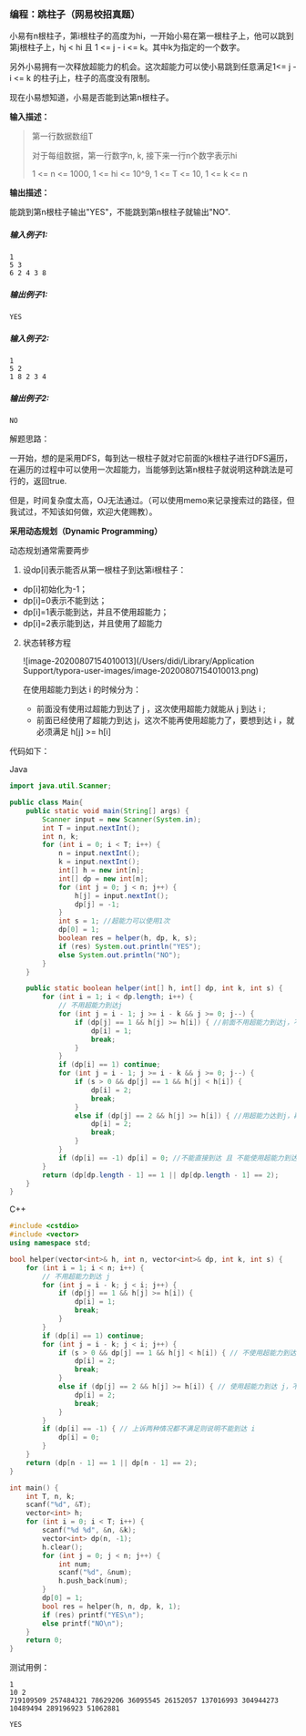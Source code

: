 ### 编程：跳柱子（网易校招真题）

小易有n根柱子，第i根柱子的高度为hi，一开始小易在第一根柱子上，他可以跳到第j根柱子上，hj < hi 且 1 <= j - i <= k。其中k为指定的一个数字。

另外小易拥有一次释放超能力的机会。这次超能力可以使小易跳到任意满足1<= j - i <= k 的柱子j上，柱子的高度没有限制。

现在小易想知道，小易是否能到达第n根柱子。

**输入描述：**

> 第一行数据数组T
>
> 对于每组数据，第一行数字n, k, 接下来一行n个数字表示hi
>
> 1 <= n <= 1000, 1 <= hi <= 10^9, 1 <= T <= 10, 1 <= k <= n

**输出描述：**

能跳到第n根柱子输出"YES"，不能跳到第n根柱子就输出"NO".

##### **输入例子1:**

```
1
5 3
6 2 4 3 8
```

##### **输出例子1:**

```
YES
```

##### **输入例子2:**

```
1
5 2
1 8 2 3 4
```

##### **输出例子2:**

```
NO
```



解题思路：

一开始，想的是采用DFS，每到达一根柱子就对它前面的k根柱子进行DFS遍历，在遍历的过程中可以使用一次超能力，当能够到达第n根柱子就说明这种跳法是可行的，返回true.

但是，时间复杂度太高，OJ无法通过。（可以使用memo来记录搜索过的路径，但我试过，不知该如何做，欢迎大佬赐教）。

**采用动态规划（Dynamic Programming）**

动态规划通常需要两步

1. 设dp[i]表示能否从第一根柱子到达第i根柱子：

- dp[i]初始化为-1；
- dp[i]=0表示不能到达；
- dp[i]=1表示能到达，并且不使用超能力；
- dp[i]=2表示能到达，并且使用了超能力

2. 状态转移方程

    ![image-20200807154010013](/Users/didi/Library/Application Support/typora-user-images/image-20200807154010013.png) 

    在使用超能力到达 i 的时候分为：

    - 前面没有使用过超能力到达了 j ，这次使用超能力就能从 j 到达 i ;
    - 前面已经使用了超能力到达 j，这次不能再使用超能力了，要想到达 i ，就必须满足 h[j] >= h[i]

代码如下：

Java

```java
import java.util.Scanner;

public class Main{
    public static void main(String[] args) {
        Scanner input = new Scanner(System.in);
        int T = input.nextInt();
        int n, k;
        for (int i = 0; i < T; i++) {
            n = input.nextInt();
            k = input.nextInt();
            int[] h = new int[n];
            int[] dp = new int[n];
            for (int j = 0; j < n; j++) {
                h[j] = input.nextInt();
                dp[j] = -1;
            }
            int s = 1; //超能力可以使用1次
            dp[0] = 1;
            boolean res = helper(h, dp, k, s);
            if (res) System.out.println("YES");
            else System.out.println("NO");
        }
    }

    public static boolean helper(int[] h, int[] dp, int k, int s) {
        for (int i = 1; i < dp.length; i++) {
            // 不用超能力到达j
            for (int j = i - 1; j >= i - k && j >= 0; j--) {
                if (dp[j] == 1 && h[j] >= h[i]) { //前面不用超能力到达j，不用超能力，能从j到达i
                    dp[i] = 1;
                    break;
                }
            }
            if (dp[i] == 1) continue;
            for (int j = i - 1; j >= i - k && j >= 0; j--) {
                if (s > 0 && dp[j] == 1 && h[j] < h[i]) {
                    dp[i] = 2;
                    break;
                }
                else if (dp[j] == 2 && h[j] >= h[i]) { //用超能力达到j，再直接从j到达i
                    dp[i] = 2;
                    break;
                }
            }
            if (dp[i] == -1) dp[i] = 0; //不能直接到达 且 不能使用超能力到达，则该点就不可到达
        }
        return (dp[dp.length - 1] == 1 || dp[dp.length - 1] == 2);
    }
}
```

C++

```c++
#include <cstdio>
#include <vector>
using namespace std;

bool helper(vector<int>& h, int n, vector<int>& dp, int k, int s) {
    for (int i = 1; i < n; i++) {
        // 不用超能力到达 j
        for (int j = i - k; j < i; j++) {
            if (dp[j] == 1 && h[j] >= h[i]) {
                dp[i] = 1;
                break;
            }
        }
        if (dp[i] == 1) continue;
        for (int j = i - k; j < i; j++) {
            if (s > 0 && dp[j] == 1 && h[j] < h[i]) { // 不使用超能力到达 j, 再使用超能力从 j 到达 i
                dp[i] = 2;
                break;
            }
            else if (dp[j] == 2 && h[j] >= h[i]) { // 使用超能力到达 j，不使用超能力从 j 到达 i
                dp[i] = 2;
                break;
            }
        }
        if (dp[i] == -1) { // 上诉两种情况都不满足则说明不能到达 i
            dp[i] = 0;
        }
    }
    return (dp[n - 1] == 1 || dp[n - 1] == 2);
}

int main() {
    int T, n, k;
    scanf("%d", &T);
    vector<int> h;
    for (int i = 0; i < T; i++) {
        scanf("%d %d", &n, &k);
        vector<int> dp(n, -1);
        h.clear();
        for (int j = 0; j < n; j++) {
            int num;
            scanf("%d", &num);
            h.push_back(num);
        }
        dp[0] = 1;
        bool res = helper(h, n, dp, k, 1);
        if (res) printf("YES\n");
        else printf("NO\n");
    }
    return 0;
}
```

测试用例：

```
1
10 2 
719109509 257484321 78629206 36095545 26152057 137016993 304944273 10489494 289196923 51062881
```

```
YES
```

